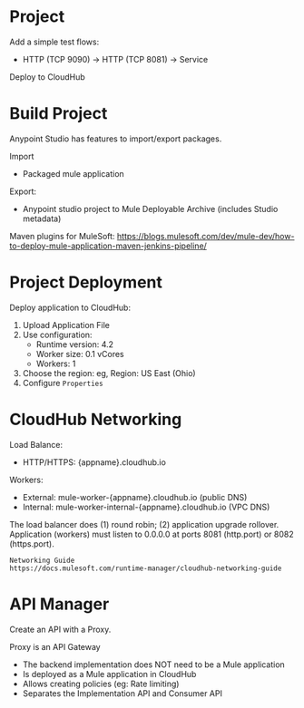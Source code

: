 # Project

Add a simple test flows:
- HTTP (TCP 9090) -> HTTP (TCP 8081) -> Service

Deploy to CloudHub

# Build Project #

Anypoint Studio has features to import/export packages.

Import
- Packaged mule application

Export:
- Anypoint studio project to Mule Deployable Archive (includes Studio metadata)

Maven plugins for MuleSoft:
https://blogs.mulesoft.com/dev/mule-dev/how-to-deploy-mule-application-maven-jenkins-pipeline/


# Project Deployment #

Deploy application to CloudHub:

1. Upload Application File
2. Use configuration:
   - Runtime version: 4.2
   - Worker size: 0.1 vCores
   - Workers: 1
3. Choose the region: eg, Region: US East (Ohio)
4. Configure `Properties`


# CloudHub Networking #

Load Balance:
* HTTP/HTTPS: {appname}.cloudhub.io

Workers:
* External: mule-worker-{appname}.cloudhub.io (public DNS)
* Internal: mule-worker-internal-{appname}.cloudhub.io (VPC DNS)

The load balancer does (1) round robin; (2) application upgrade rollover.
Application (workers) must listen to 0.0.0.0 at ports 8081 (http.port) or 8082 (https.port).

    Networking Guide
    https://docs.mulesoft.com/runtime-manager/cloudhub-networking-guide

# API Manager #

Create an API with a Proxy.

Proxy is an API Gateway
- The backend implementation does NOT need to be a Mule application
- Is deployed as a Mule application in CloudHub
- Allows creating policies (eg: Rate limiting)
- Separates the Implementation API and Consumer API



